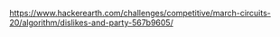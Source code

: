 https://www.hackerearth.com/challenges/competitive/march-circuits-20/algorithm/dislikes-and-party-567b9605/